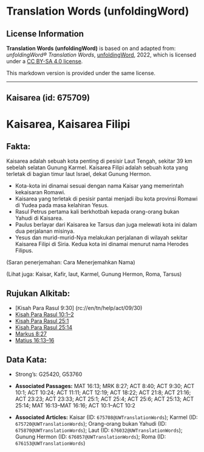 # Translation Words (unfoldingWord)

## License Information

**Translation Words (unfoldingWord)** is based on and adapted from: _unfoldingWord® Translation Words_, [unfoldingWord](https://unfoldingword.org/utw), 2022, which is licensed under a [CC BY-SA 4.0 license](https://creativecommons.org/licenses/by-sa/4.0/legalcode.en).

This markdown version is provided under the same license.



--------------------------------

## Kaisarea (id: 675709)

Kaisarea, Kaisarea Filipi
=========================

Fakta:
------

Kaisarea adalah sebuah kota penting di pesisir Laut Tengah, sekitar 39 km sebelah selatan Gunung Karmel. Kaisarea Filipi adalah sebuah kota yang terletak di bagian timur laut Israel, dekat Gunung Hermon.

* Kota\-kota ini dinamai sesuai dengan nama Kaisar yang memerintah kekaisaran Romawi.
* Kaisarea yang terletak di pesisir pantai menjadi ibu kota provinsi Romawi di Yudea pada masa kelahiran Yesus.
* Rasul Petrus pertama kali berkhotbah kepada orang\-orang bukan Yahudi di Kaisarea.
* Paulus berlayar dari Kaisarea ke Tarsus dan juga melewati kota ini dalam dua perjalanan misinya.
* Yesus dan murid\-murid\-Nya melakukan perjalanan di wilayah sekitar Kaisarea Filipi di Siria. Kedua kota ini dinamai menurut nama Herodes Filipus.

(Saran penerjemahan: Cara Menerjemahkan Nama)

(Lihat juga: Kaisar, Kafir, laut, Karmel, Gunung Hermon, Roma, Tarsus)

Rujukan Alkitab:
----------------

* \[Kisah Para Rasul 9:30] (rc://en/tn/help/act/09/30\)
* [Kisah Para Rasul 10:1–2](https://ref.ly/Acts0:0)
* [Kisah Para Rasul 25:1](https://ref.ly/Acts0:0)
* [Kisah Para Rasul 25:14](https://ref.ly/Acts0:0)
* [Markus 8:27](https://ref.ly/Mark8:27)
* [Matius 16:13–16](https://ref.ly/Matt16:13-Matt16:16)

Data Kata:
----------

* Strong’s: G25420, G53760

* **Associated Passages:** MAT 16:13; MRK 8:27; ACT 8:40; ACT 9:30; ACT 10:1; ACT 10:24; ACT 11:11; ACT 12:19; ACT 18:22; ACT 21:8; ACT 21:16; ACT 23:23; ACT 23:33; ACT 25:1; ACT 25:4; ACT 25:6; ACT 25:13; ACT 25:14; MAT 16:13–MAT 16:16; ACT 10:1–ACT 10:2
* **Associated Articles:** Kaisar (ID: `675708@UWTranslationWords`); Karmel (ID: `675720@UWTranslationWords`); Orang-orang bukan Yahudi (ID: `675870@UWTranslationWords`); Laut (ID: `676032@UWTranslationWords`); Gunung Hermon (ID: `676057@UWTranslationWords`); Roma (ID: `676153@UWTranslationWords`)

